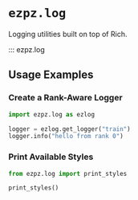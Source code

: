 # `ezpz.log`

Logging utilities built on top of Rich.

::: ezpz.log

## Usage Examples

### Create a Rank-Aware Logger

```python
import ezpz.log as ezlog

logger = ezlog.get_logger("train")
logger.info("hello from rank 0")
```

### Print Available Styles

```python
from ezpz.log import print_styles

print_styles()
```
